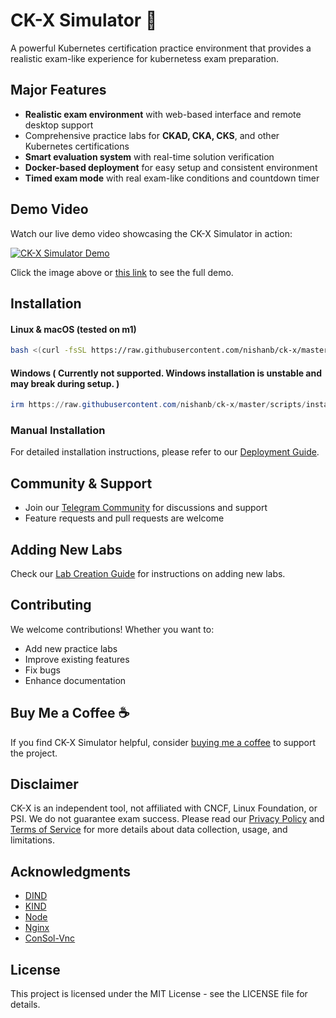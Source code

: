 # CK-X Simulator 🚀

A powerful Kubernetes certification practice environment that provides a realistic exam-like experience for kubernetess exam preparation.

## Major Features

- **Realistic exam environment** with web-based interface and remote desktop support
- Comprehensive practice labs for **CKAD, CKA, CKS**, and other Kubernetes certifications
- **Smart evaluation system** with real-time solution verification
- **Docker-based deployment** for easy setup and consistent environment
- **Timed exam mode** with real exam-like conditions and countdown timer


## Demo Video

Watch our live demo video showcasing the CK-X Simulator in action:

[![CK-X Simulator Demo](https://img.youtube.com/vi/EQVGhF8x7R4/0.jpg)](https://www.youtube.com/watch?v=EQVGhF8x7R4&ab_channel=NishanB)

Click the image above or [this link](https://www.youtube.com/watch?v=EQVGhF8x7R4&ab_channel=NishanB) to see the full demo.


## Installation

#### Linux & macOS (tested on m1)
```bash
bash <(curl -fsSL https://raw.githubusercontent.com/nishanb/ck-x/master/scripts/install.sh)
```

#### Windows ( Currently not supported. Windows installation is unstable and may break during setup. )
```powershell
irm https://raw.githubusercontent.com/nishanb/ck-x/master/scripts/install.ps1 | iex
```

### Manual Installation
For detailed installation instructions, please refer to our [Deployment Guide](scripts/COMPOSE-DEPLOY.md).

## Community & Support

- Join our [Telegram Community](https://t.me/ckxdev) for discussions and support
- Feature requests and pull requests are welcome

## Adding New Labs

Check our [Lab Creation Guide](docs/how-to-add-new-labs.md) for instructions on adding new labs.

## Contributing

We welcome contributions! Whether you want to:
- Add new practice labs
- Improve existing features
- Fix bugs
- Enhance documentation

## Buy Me a Coffee ☕

If you find CK-X Simulator helpful, consider [buying me a coffee](https://buymeacoffee.com/nishan.b) to support the project.

## Disclaimer

CK-X is an independent tool, not affiliated with CNCF, Linux Foundation, or PSI. We do not guarantee exam success. Please read our [Privacy Policy](docs/PRIVACY_POLICY.md) and [Terms of Service](docs/TERMS_OF_SERVICE.md) for more details about data collection, usage, and limitations.

## Acknowledgments

- [DIND](https://github.com/earthly/dind)
- [KIND](https://github.com/kubernetes-sigs/kind)
- [Node](https://nodejs.org/en)
- [Nginx](https://nginx.org/)
- [ConSol-Vnc](https://github.com/ConSol/docker-headless-vnc-container/)

## License

This project is licensed under the MIT License - see the LICENSE file for details. 